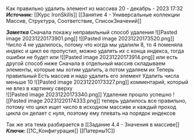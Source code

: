
Как правильно удалить элемент из массива
 20 - декабрь - 2023  17:32 
***Источник:***  [[Курс IronSkills]] [[Занятие 4 - Универсальные коллекции Массив, Структура, Соответствие, СписокЗначений]]

***Заметка*** 
Сначала покажу неправильный способ удаления
![[Pasted image 20231220173901.png]]
![[Pasted image 20231220173520.png]]
Число 4 не удалилось, потому что когда мы удалили 8, то 4 поменяла индекс и цикл ее пропустил, можно удалять их с конца индекса, тогда ошибки не будет или
![[Pasted image 20231220173914.png]]
или есть другой способ ниже
Сначала в отдельный массив складываем элементы, которые мы хотим удалить, а потом удаляем их
Теперь правильный
Есть массив и надо удалить его элемент
Удалить числа меньше 10
![[Pasted image 20231220173327.png]]
комментарий, который не влез в картинку сверху  
![[Pasted image 20231220173340.png]]
Удаление прошло успешно
![[Pasted image 20231220174333.png]]
теперь удалилось все правильно, потому что цикл ищет число в исходном массиве и каждый проход цикла он делает с нуля, поэтому ему плевать на порядок индексов

Так же эта тема разбирается в [[Задание 4.4 - Значения в массиве]]
***Ключи:*** [[1С_Конфигурация]] [[Патерны1С]]